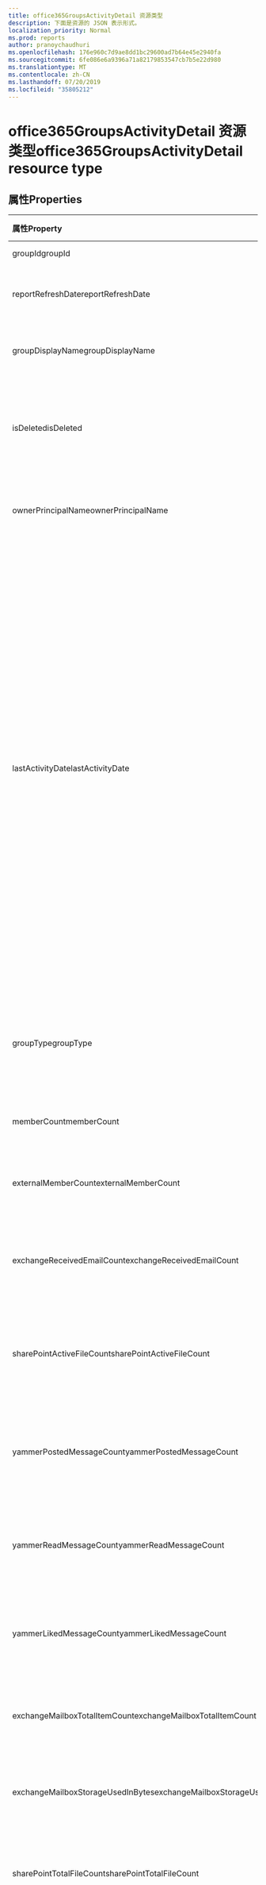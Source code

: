 ```yaml
---
title: office365GroupsActivityDetail 资源类型
description: 下面是资源的 JSON 表示形式。
localization_priority: Normal
ms.prod: reports
author: pranoychaudhuri
ms.openlocfilehash: 176e960c7d9ae8dd1bc29600ad7b64e45e2940fa
ms.sourcegitcommit: 6fe086e6a9396a71a82179853547cb7b5e22d980
ms.translationtype: MT
ms.contentlocale: zh-CN
ms.lasthandoff: 07/20/2019
ms.locfileid: "35805212"
---
```

# <a name="office365groupsactivitydetail-resource-type"></a><span data-ttu-id="c8c47-103">office365GroupsActivityDetail 资源类型</span><span class="sxs-lookup"><span data-stu-id="c8c47-103">office365GroupsActivityDetail resource type</span></span>

## <a name="properties"></a><span data-ttu-id="c8c47-104">属性</span><span class="sxs-lookup"><span data-stu-id="c8c47-104">Properties</span></span>

| <span data-ttu-id="c8c47-105">属性</span><span class="sxs-lookup"><span data-stu-id="c8c47-105">Property</span></span>                          | <span data-ttu-id="c8c47-106">类型</span><span class="sxs-lookup"><span data-stu-id="c8c47-106">Type</span></span>    | <span data-ttu-id="c8c47-107">说明</span><span class="sxs-lookup"><span data-stu-id="c8c47-107">Description</span></span>                              |
| :-------------------------------- | :------ | ---------------------------------------- |
| <span data-ttu-id="c8c47-108">groupId</span><span class="sxs-lookup"><span data-stu-id="c8c47-108">groupId</span></span>                           | <span data-ttu-id="c8c47-109">String</span><span class="sxs-lookup"><span data-stu-id="c8c47-109">String</span></span>  | <span data-ttu-id="c8c47-110">组 id。</span><span class="sxs-lookup"><span data-stu-id="c8c47-110">The group id.</span></span>          |
| <span data-ttu-id="c8c47-111">reportRefreshDate</span><span class="sxs-lookup"><span data-stu-id="c8c47-111">reportRefreshDate</span></span>                 | <span data-ttu-id="c8c47-112">日期</span><span class="sxs-lookup"><span data-stu-id="c8c47-112">Date</span></span>    | <span data-ttu-id="c8c47-113">内容的最新日期。</span><span class="sxs-lookup"><span data-stu-id="c8c47-113">The latest date of the content.</span></span>          |
| <span data-ttu-id="c8c47-114">groupDisplayName</span><span class="sxs-lookup"><span data-stu-id="c8c47-114">groupDisplayName</span></span>                  | <span data-ttu-id="c8c47-115">String</span><span class="sxs-lookup"><span data-stu-id="c8c47-115">String</span></span>  | <span data-ttu-id="c8c47-116">组的显示名称。</span><span class="sxs-lookup"><span data-stu-id="c8c47-116">The display name of the group.</span></span>           |
| <span data-ttu-id="c8c47-117">isDeleted</span><span class="sxs-lookup"><span data-stu-id="c8c47-117">isDeleted</span></span>                         | <span data-ttu-id="c8c47-118">Boolean</span><span class="sxs-lookup"><span data-stu-id="c8c47-118">Boolean</span></span> | <span data-ttu-id="c8c47-119">此用户是否已被删除或软删除。</span><span class="sxs-lookup"><span data-stu-id="c8c47-119">Whether this user has been deleted or soft deleted.</span></span> |
| <span data-ttu-id="c8c47-120">ownerPrincipalName</span><span class="sxs-lookup"><span data-stu-id="c8c47-120">ownerPrincipalName</span></span>                | <span data-ttu-id="c8c47-121">String</span><span class="sxs-lookup"><span data-stu-id="c8c47-121">String</span></span>  | <span data-ttu-id="c8c47-122">组所有者的主体名称。</span><span class="sxs-lookup"><span data-stu-id="c8c47-122">The group owner principal name.</span></span>          |
| <span data-ttu-id="c8c47-123">lastActivityDate</span><span class="sxs-lookup"><span data-stu-id="c8c47-123">lastActivityDate</span></span>                  | <span data-ttu-id="c8c47-124">日期</span><span class="sxs-lookup"><span data-stu-id="c8c47-124">Date</span></span>    | <span data-ttu-id="c8c47-125">以下应用场景的上次活动日期: 组邮箱收到电子邮件;用户在 SharePoint 文档库中查看、编辑、共享或同步文件;用户查看了 SharePoint 页面;用户在 Yammer 组中投递、阅读或赞了邮件。</span><span class="sxs-lookup"><span data-stu-id="c8c47-125">The last activity date for the following scenarios:  group mailbox received email; user viewed, edited, shared, or synced files in SharePoint document library; user viewed SharePoint pages; user posted, read, or liked messages in Yammer groups.</span></span> |
| <span data-ttu-id="c8c47-126">groupType</span><span class="sxs-lookup"><span data-stu-id="c8c47-126">groupType</span></span>                         | <span data-ttu-id="c8c47-127">String</span><span class="sxs-lookup"><span data-stu-id="c8c47-127">String</span></span>  | <span data-ttu-id="c8c47-128">组类型。</span><span class="sxs-lookup"><span data-stu-id="c8c47-128">The group type.</span></span> <span data-ttu-id="c8c47-129">可能的值是: **Public**或**Private**。</span><span class="sxs-lookup"><span data-stu-id="c8c47-129">Possible values are: **Public** or **Private**.</span></span> |
| <span data-ttu-id="c8c47-130">memberCount</span><span class="sxs-lookup"><span data-stu-id="c8c47-130">memberCount</span></span>                       | <span data-ttu-id="c8c47-131">Int64</span><span class="sxs-lookup"><span data-stu-id="c8c47-131">Int64</span></span>   | <span data-ttu-id="c8c47-132">组成员计数。</span><span class="sxs-lookup"><span data-stu-id="c8c47-132">The group member count.</span></span>                  |
| <span data-ttu-id="c8c47-133">externalMemberCount</span><span class="sxs-lookup"><span data-stu-id="c8c47-133">externalMemberCount</span></span>               | <span data-ttu-id="c8c47-134">Int64</span><span class="sxs-lookup"><span data-stu-id="c8c47-134">Int64</span></span>   | <span data-ttu-id="c8c47-135">Group 外部成员计数。</span><span class="sxs-lookup"><span data-stu-id="c8c47-135">The group external member count.</span></span>         |
| <span data-ttu-id="c8c47-136">exchangeReceivedEmailCount</span><span class="sxs-lookup"><span data-stu-id="c8c47-136">exchangeReceivedEmailCount</span></span>        | <span data-ttu-id="c8c47-137">Int64</span><span class="sxs-lookup"><span data-stu-id="c8c47-137">Int64</span></span>   | <span data-ttu-id="c8c47-138">组邮箱接收的电子邮件数。</span><span class="sxs-lookup"><span data-stu-id="c8c47-138">The number of email that the group mailbox received.</span></span> |
| <span data-ttu-id="c8c47-139">sharePointActiveFileCount</span><span class="sxs-lookup"><span data-stu-id="c8c47-139">sharePointActiveFileCount</span></span>         | <span data-ttu-id="c8c47-140">Int64</span><span class="sxs-lookup"><span data-stu-id="c8c47-140">Int64</span></span>   | <span data-ttu-id="c8c47-141">SharePoint 组网站中的活动文件数。</span><span class="sxs-lookup"><span data-stu-id="c8c47-141">The number of active files in SharePoint Group site.</span></span> |
| <span data-ttu-id="c8c47-142">yammerPostedMessageCount</span><span class="sxs-lookup"><span data-stu-id="c8c47-142">yammerPostedMessageCount</span></span>          | <span data-ttu-id="c8c47-143">Int64</span><span class="sxs-lookup"><span data-stu-id="c8c47-143">Int64</span></span>   | <span data-ttu-id="c8c47-144">发布到 Yammer 组的邮件数。</span><span class="sxs-lookup"><span data-stu-id="c8c47-144">The number of messages posted to Yammer groups.</span></span> |
| <span data-ttu-id="c8c47-145">yammerReadMessageCount</span><span class="sxs-lookup"><span data-stu-id="c8c47-145">yammerReadMessageCount</span></span>            | <span data-ttu-id="c8c47-146">Int64</span><span class="sxs-lookup"><span data-stu-id="c8c47-146">Int64</span></span>   | <span data-ttu-id="c8c47-147">Yammer 组中读取的邮件数。</span><span class="sxs-lookup"><span data-stu-id="c8c47-147">The number of messages read in Yammer groups.</span></span> |
| <span data-ttu-id="c8c47-148">yammerLikedMessageCount</span><span class="sxs-lookup"><span data-stu-id="c8c47-148">yammerLikedMessageCount</span></span>           | <span data-ttu-id="c8c47-149">Int64</span><span class="sxs-lookup"><span data-stu-id="c8c47-149">Int64</span></span>   | <span data-ttu-id="c8c47-150">Yammer 组中的已赞邮件数。</span><span class="sxs-lookup"><span data-stu-id="c8c47-150">The number of messages liked in Yammer groups.</span></span> |
| <span data-ttu-id="c8c47-151">exchangeMailboxTotalItemCount</span><span class="sxs-lookup"><span data-stu-id="c8c47-151">exchangeMailboxTotalItemCount</span></span>     | <span data-ttu-id="c8c47-152">Int64</span><span class="sxs-lookup"><span data-stu-id="c8c47-152">Int64</span></span>   | <span data-ttu-id="c8c47-153">组邮箱中的项目数。</span><span class="sxs-lookup"><span data-stu-id="c8c47-153">The number of items in the group mailbox.</span></span> |
| <span data-ttu-id="c8c47-154">exchangeMailboxStorageUsedInBytes</span><span class="sxs-lookup"><span data-stu-id="c8c47-154">exchangeMailboxStorageUsedInBytes</span></span> | <span data-ttu-id="c8c47-155">Int64</span><span class="sxs-lookup"><span data-stu-id="c8c47-155">Int64</span></span>   | <span data-ttu-id="c8c47-156">组邮箱所使用的存储。</span><span class="sxs-lookup"><span data-stu-id="c8c47-156">The storage used of the group mailbox.</span></span>   |
| <span data-ttu-id="c8c47-157">sharePointTotalFileCount</span><span class="sxs-lookup"><span data-stu-id="c8c47-157">sharePointTotalFileCount</span></span>          | <span data-ttu-id="c8c47-158">Int64</span><span class="sxs-lookup"><span data-stu-id="c8c47-158">Int64</span></span>   | <span data-ttu-id="c8c47-159">SharePoint 组网站中的总文件数。</span><span class="sxs-lookup"><span data-stu-id="c8c47-159">The total number of files in SharePoint Group site.</span></span> |
| <span data-ttu-id="c8c47-160">sharePointSiteStorageUsedInBytes</span><span class="sxs-lookup"><span data-stu-id="c8c47-160">sharePointSiteStorageUsedInBytes</span></span>  | <span data-ttu-id="c8c47-161">Int64</span><span class="sxs-lookup"><span data-stu-id="c8c47-161">Int64</span></span>   | <span data-ttu-id="c8c47-162">SharePoint 组网站所使用的存储区。</span><span class="sxs-lookup"><span data-stu-id="c8c47-162">The storage used by SharePoint Group site.</span></span> |
| <span data-ttu-id="c8c47-163">reportPeriod</span><span class="sxs-lookup"><span data-stu-id="c8c47-163">reportPeriod</span></span>                      | <span data-ttu-id="c8c47-164">String</span><span class="sxs-lookup"><span data-stu-id="c8c47-164">String</span></span>  | <span data-ttu-id="c8c47-165">报告覆盖的天数。</span><span class="sxs-lookup"><span data-stu-id="c8c47-165">The number of days the report covers.</span></span>    |

## <a name="json-representation"></a><span data-ttu-id="c8c47-166">JSON 表示形式</span><span class="sxs-lookup"><span data-stu-id="c8c47-166">JSON representation</span></span>

<span data-ttu-id="c8c47-167">下面是资源的 JSON 表示形式。</span><span class="sxs-lookup"><span data-stu-id="c8c47-167">The following is a JSON representation of the resource.</span></span>

<!-- {
  "blockType": "resource",
  "@odata.type": "microsoft.graph.office365GroupsActivityDetail"
} -->

```json
{
  "groupId": "0003cf63-7ff3-4471-b24b-50ffbfb8b5d2",
  "reportRefreshDate": "Date", 
  "groupDisplayName": "String", 
  "isDeleted": true, 
  "ownerPrincipalName": "String", 
  "lastActivityDate": "Date", 
  "groupType": "String", 
  "memberCount": 1024, 
  "externalMemberCount": 1024, 
  "exchangeReceivedEmailCount": 1024, 
  "sharePointActiveFileCount": 1024, 
  "yammerPostedMessageCount": 1024, 
  "yammerReadMessageCount": 1024, 
  "yammerLikedMessageCount": 1024, 
  "exchangeMailboxTotalItemCount": 1024, 
  "exchangeMailboxStorageUsedInBytes": 1024, 
  "sharePointTotalFileCount": 1024, 
  "sharePointSiteStorageUsedInBytes": 1024, 
  "reportPeriod": "String"
}
```
